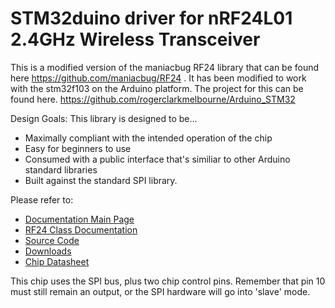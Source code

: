 # STM32duino driver for nRF24L01 2.4GHz Wireless Transceiver

This is a modified version of the maniacbug RF24 library that can be found here https://github.com/maniacbug/RF24 . It has been modified to work with the stm32f103 on the Arduino platform. The project for this can be found here. https://github.com/rogerclarkmelbourne/Arduino_STM32

Design Goals: This library is designed to be...

* Maximally compliant with the intended operation of the chip
* Easy for beginners to use
* Consumed with a public interface that's similiar to other Arduino standard libraries
* Built against the standard SPI library. 

Please refer to:

* [Documentation Main Page](http://maniacbug.github.com/RF24)
* [RF24 Class Documentation](http://maniacbug.github.com/RF24/classRF24.html)
* [Source Code](https://github.com/maniacbug/RF24)
* [Downloads](https://github.com/maniacbug/RF24/archives/master)
* [Chip Datasheet](http://www.nordicsemi.com/files/Product/data_sheet/nRF24L01_Product_Specification_v2_0.pdf)

This chip uses the SPI bus, plus two chip control pins.  Remember that pin 10 must still remain an output, or
the SPI hardware will go into 'slave' mode.

